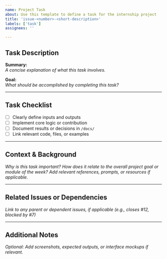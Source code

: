 ```yaml
---
name: Project Task
about: Use this template to define a task for the internship project
title: 'issue-<number>-<short-description>'
labels: ['task']
assignees: ''

---
```


## Task Description

**Summary:**  
_A concise explanation of what this task involves._

**Goal:**  
_What should be accomplished by completing this task?_

---

## Task Checklist

- [ ] Clearly define inputs and outputs
- [ ] Implement core logic or contribution
- [ ] Document results or decisions in `/docs/`
- [ ] Link relevant code, files, or examples

---

## Context & Background

_Why is this task important? How does it relate to the overall project goal or module of the week? Add relevant references, prompts, or resources if applicable._

---

## Related Issues or Dependencies

_Link to any parent or dependent issues, if applicable (e.g., closes #12, blocked by #7)_

---

## Additional Notes

_Optional: Add screenshots, expected outputs, or interface mockups if relevant._

